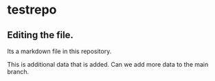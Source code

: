 # testrepo

## Editing the file.

Its a markdown file in this repository.

This is additional data that is added.
Can we add more data to the main branch.
